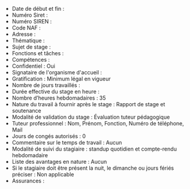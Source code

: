 - Date de début et fin :
- Numéro Siret :
- Numéro SIREN :
- Code NAF :
- Adresse :
- Thématique :
- Sujet de stage :
- Fonctions et tâches :
- Compétences :
- Confidentiel : Oui
- Signataire de l'organisme d'accueil :
- Gratification : Minimum légal en vigueur
- Nombre de jours travaillés :
- Durée effective du stage en heure :
- Nombre d’heures hebdomadaires : 35
- Nature du travail à fournir après le stage : Rapport de stage et soutenance
- Modalité de validation du stage : Évaluation tuteur pédagogique
- Tuteur professionnel : Nom, Prénom, Fonction, Numéro de téléphone, Mail
- Jours de congés autorisés : 0
- Commentaire sur le temps de travail : Aucun
- Modalité de suivi du stagiaire : standup quotidien et compte-rendu hebdomadaire
- Liste des avantages en nature : Aucun
- Si le stagiaire doit être présent la nuit, le dimanche ou jours fériés préciser : Non applicable
- Assurances :
